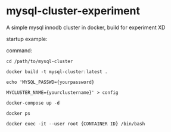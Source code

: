# mysql-cluster-experiment
A simple mysql innodb cluster in docker, build for experiment XD

startup example:

command:

    cd /path/to/mysql-cluster
    
    docker build -t mysql-cluster:latest .
    
    echo 'MYSQL_PASSWD={yourpassword}
    
    MYCLUSTER_NAME={yourclustername}' > config
  
    docker-compose up -d
    
    docker ps
  
    docker exec -it --user root {CONTAINER ID} /bin/bash
